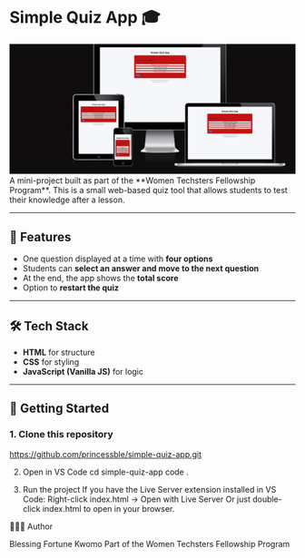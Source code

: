# Simple Quiz App 🎓
<img src="Assets/Screenshot (556).png" alt="Quiz App Preview">
A mini-project built as part of the **Women Techsters Fellowship Program**.  
This is a small web-based quiz tool that allows students to test their knowledge after a lesson.

---

## 📌 Features
- One question displayed at a time with **four options**  
- Students can **select an answer and move to the next question**  
- At the end, the app shows the **total score**  
- Option to **restart the quiz**  

---

## 🛠️ Tech Stack
- **HTML** for structure  
- **CSS** for styling  
- **JavaScript (Vanilla JS)** for logic  

---

## 🚀 Getting Started

### 1. Clone this repository
https://github.com/princessble/simple-quiz-app.git

2. Open in VS Code
cd simple-quiz-app
code .

3. Run the project
If you have the Live Server extension installed in VS Code:
Right-click index.html → Open with Live Server Or just double-click index.html to open in your browser.

👩🏽‍💻 Author

Blessing Fortune Kwomo
Part of the Women Techsters Fellowship Program